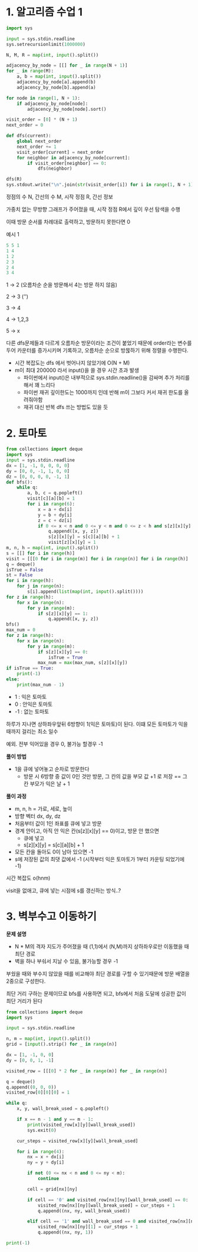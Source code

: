 # 1. 알고리즘 수업 1
```python
import sys

input = sys.stdin.readline
sys.setrecursionlimit(1000000)

N, M, R = map(int, input().split())

adjacency_by_node = [[] for _ in range(N + 1)]
for _ in range(M):
    a, b = map(int, input().split())
    adjacency_by_node[a].append(b)
    adjacency_by_node[b].append(a)

for node in range(1, N + 1):
    if adjacency_by_node[node]:
        adjacency_by_node[node].sort()

visit_order = [0] * (N + 1)
next_order = 0

def dfs(current):
    global next_order
    next_order += 1
    visit_order[current] = next_order
    for neighbor in adjacency_by_node[current]:
        if visit_order[neighbor] == 0:
            dfs(neighbor)

dfs(R)
sys.stdout.write("\n".join(str(visit_order[i]) for i in range(1, N + 1)))

```

정점의 수 N, 간선의 수 M, 시작 정점 R, 간선 정보

가중치 없는 무방향 그래프가 주어졌을 때, 시작 정점 R에서 깊이 우선 탐색을 수행

이때 방문 순서를 차례대로 출력하고, 방문하지 못한다면 0

예시 1

```python
5 5 1
1 4
1 2
2 3
2 4
3 4
```

1 → 2 (오름차순 순을 방문해서 4는 방문 하지 않음)

2 → 3 (’’)

3 → 4

4 → 1,2,3  

5 → x

다른  dfs문제들과 다르게 오름차순 방문이라는 조건이 붙었기 때문에 order라는 변수를 두어 카운터를 증가시키며 기록하고, 오름차순 순으로 방묺하기 위해 정렬을 수행한다.

- 시간 복잡도는 dfs 에서 벗어나지 않았기에 O(N + M)
- m이 최대 200000 라서 input()을 쓸 경우 시간 초과 발생
    - 파이썬에서 input()은 내부적으로 sys.stdin.readline()을 감싸며 추가 처리를 해서 꽤 느리다
    - 파이썬 재귀 깊이한도는 1000까지 인데 반해 m이 그보다 커서 재귀 한도를 올려줘야함
    - 재귀 대신 반복 dfs 쓰는 방법도 있을 듯



# 2. 토마토 

```python
from collections import deque
import sys
input = sys.stdin.readline
dx = [1, -1, 0, 0, 0, 0]
dy = [0, 0, -1, 1, 0, 0]
dz = [0, 0, 0, 0, -1, 1]
def bfs():
    while q:
        a, b, c = q.popleft()
        visit[c][a][b] = 1
        for i in range(6):
            x = a + dx[i]
            y = b + dy[i]
            z = c + dz[i]
            if 0 <= x < n and 0 <= y < m and 0 <= z < h and s[z][x][y] == 0 and visit[z][x][y] == 0:
                q.append([x, y, z])
                s[z][x][y] = s[c][a][b] + 1
                visit[z][x][y] = 1
m, n, h = map(int, input().split())
s = [[] for i in range(h)]
visit = [[[0 for i in range(m)] for i in range(n)] for i in range(h)]
q = deque()
isTrue = False
st = False
for i in range(h):
    for j in range(n):
        s[i].append(list(map(int, input().split())))
for z in range(h):
    for x in range(n):
        for y in range(m):
            if s[z][x][y] == 1:
                q.append([x, y, z])
bfs()
max_num = 0
for z in range(h):
    for x in range(n):
        for y in range(m):
            if s[z][x][y] == 0:
                isTrue = True
            max_num = max(max_num, s[z][x][y])
if isTrue == True:
    print(-1)
else:
    print(max_num - 1)
```

- 1 : 익은 토마토
- 0 : 안익은 토마토
- -1 : 없는 토마토

하루가 지나면 상하좌우앞뒤 6방향이 1(익은 토마토)이 된다. 이떄 모든 토마토가 익을때까지 걸리는 최소 일수

예외. 전부 익어있을 경우 0, 불가능 할경우 -1

**풀이 방법**

- 1을 큐에 넣어놓고 순차로 방문한다
    - 방문 시 6방향 중 값이 0인 것만 방문, 그 칸의 값을 부모 값 +1 로 저장 == 그칸 부모가 익은 날 + 1

**풀이 과정**

- m, n, h = 가로, 세로, 높이
- 방향 벡터 dx, dy, dz
- 처음부터 값이 1인 좌표를 큐에 넣고 방문
- 경계 안이고, 아직 안 익은 칸(s[z][x][y] == 0)이고, 방문 안 했으면
    - 큐에 넣고
    - s[z][x][y] = s[c][a][b] + 1
- 모든 칸을 돌아도 0이 남아 있으면 -1
- s에 저장된 값의 최댓 값에서 -1 (시작부터 익은 토마토가 1부터 카운팅 되었기에 -1)

시간 복잡도 o(hnm)

visit을 없애고, 큐에 넣는 시점에 s를 갱신하는 방식..?

# 3. 벽부수고 이동하기

**문제 설명**

- N * M의 격자 지도가 주어졌을 때 (1,1)에서 (N,M)까지 상하좌우로만 이동했을 때 최단 경로
- 벽을 하나 부숴서 지날 수 있음, 불가능할 경우 -1

부쉈을 때와 부수지 않았을 때를 비교해야 최단 경로를 구할 수 있기때문에 방문 배열을 2중으로 구성한다.

최단 거리 구하는 문제이므로 bfs를 사용하면 되고, bfs에서 처음 도달에 성공한 값이 최단 거리가 된다

```python
from collections import deque
import sys

input = sys.stdin.readline

n, m = map(int, input().split())
grid = [input().strip() for _ in range(n)]

dx = [1, -1, 0, 0]
dy = [0, 0, 1, -1]

visited_row = [[[0] * 2 for _ in range(m)] for _ in range(n)]

q = deque()
q.append((0, 0, 0))
visited_row[0][0][0] = 1

while q:
    x, y, wall_break_used = q.popleft()

    if x == n - 1 and y == m - 1:
        print(visited_row[x][y][wall_break_used])
        sys.exit(0)

    cur_steps = visited_row[x][y][wall_break_used]

    for i in range(4):
        nx = x + dx[i]
        ny = y + dy[i]

        if not (0 <= nx < n and 0 <= ny < m):
            continue

        cell = grid[nx][ny]

        if cell == '0' and visited_row[nx][ny][wall_break_used] == 0:
            visited_row[nx][ny][wall_break_used] = cur_steps + 1
            q.append((nx, ny, wall_break_used))

        elif cell == '1' and wall_break_used == 0 and visited_row[nx][ny][1] == 0:
            visited_row[nx][ny][1] = cur_steps + 1
            q.append((nx, ny, 1))

print(-1)

```
